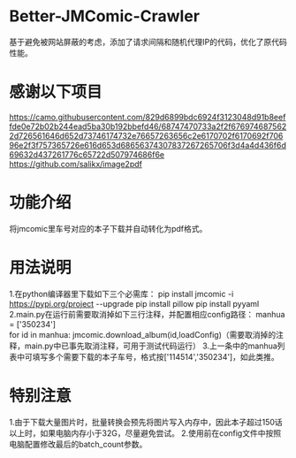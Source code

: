 # Better-JMComic-Crawler
基于避免被网站屏蔽的考虑，添加了请求间隔和随机代理IP的代码，优化了原代码性能。
# 感谢以下项目
https://camo.githubusercontent.com/829d6899bdc6924f3123048d91b8eeffde0e72b02b244ead5ba30b192bbefd46/68747470733a2f2f6769746875622d726561646d652d73746174732e76657263656c2e6170702f6170692f70696e2f3f757365726e616d653d68656374307837267265706f3d4a4d436f6d69632d437261776c65722d507974686f6e
https://github.com/salikx/image2pdf
# 功能介绍
将jmcomic里车号对应的本子下载并自动转化为pdf格式。
# 用法说明
1.在python编译器里下载如下三个必需库：
pip install jmcomic -i https://pypi.org/project --upgrade
pip install pillow
pip install pyyaml 
2.main.py在运行前需要取消掉如下三行注释，并配置相应config路径：
manhua = ['350234']  
for id in manhua:
  jmcomic.download_album(id,loadConfig)（需要取消掉的注释，main.py中已事先取消注释，可用于测试代码运行）
3.上一条中的manhua列表中可填写多个需要下载的本子车号，格式按['114514','350234']，如此类推。
# 特别注意
1.由于下载大量图片时，批量转换会预先将图片写入内存中，因此本子超过150话以上时，如果电脑内存小于32G，尽量避免尝试。
2.使用前在config文件中按照电脑配置修改最后的batch_count参数。


  
